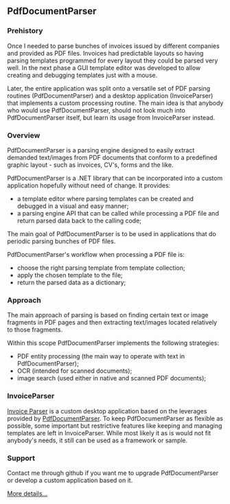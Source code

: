 ## PdfDocumentParser

### Prehistory
Once I needed to parse bunches of invoices issued by different companies and provided as PDF files. Invoices had predictable layouts so having parsing templates programmed for every layout they could be parsed very well. In the next phase a GUI template editor was developed to allow creating and debugging templates just with a mouse. 

Later, the entire application was split onto a versatile set of PDF parsing routines (PdfDocumentParser) and a desktop application (InvoiceParser) that implements a custom processing routine. The main idea is that anybody who would use PdfDocumentParser, should not look much into PdfDocumentParser itself, but learn its usage from InvoiceParser instead.

### Overview
PdfDocumentParser is a parsing engine designed to easily extract demanded text/images from PDF documents that conform to a predefined graphic layout - such as invoices, CV's, forms and the like.

PdfDocumentParser is a .NET library that can be incorporated into a custom application hopefully without need of change. It provides:
- a template editor where parsing templates can be created and debugged in a visual and easy manner;
- a parsing engine API that can be called while processing a PDF file and return parsed data back to the calling code;

The main goal of PdfDocumentParser is to be used in applications that do periodic parsing bunches of PDF files. 

PdfDocumentParser's workflow when processing a PDF file is: 
- choose the right parsing template from template collection;
- apply the chosen template to the file;
- return the parsed data as a dictionary;

### Approach
The main approach of parsing is based on finding certain text or image fragments in PDF pages and then extracting text/images located relatively to those fragments.

Within this scope PdfDocumentParser implements the following strategies:
- PDF entity processing (the main way to operate with text in PdfDocumentParser);
- OCR (intended for scanned documents);
- image search (used either in native and scanned PDF documents);

### InvoiceParser
[Invoice Parser](https://github.com/sergeystoyan/PdfDocumentParser/tree/lib%2Bcustomization/InvoiceParser) is a custom desktop application based on the leverages provided by [PdfDocumentParser](https://github.com/sergeystoyan/PdfDocumentParser). To keep PdfDocumentParser as flexible as possible, some important but restrictive features like keeping and managing templates are left in InvoiceParser. While most likely it as is would not fit anybody's needs, it still can be used as a framework or sample.

### Support
Contact me through github if you want me to upgrade PdfDocumentParser or develop a custom application based on it.

[More details...](https://sergeystoyan.github.io/PdfDocumentParser/)

